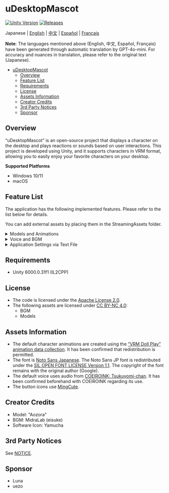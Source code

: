 # uDesktopMascot

[![Unity Version](https://img.shields.io/badge/Unity-6000.0%2B-blueviolet?logo=unity)](https://unity.com/releases/editor/archive)
[![Releases](https://img.shields.io/github/release/MidraLab/uDesktopMascot.svg)](https://github.com/MidraLab/uDesktopMascot/releases)

Japanese | [English](README_EN.md) | [中文](README_CN.md) | [Español](README_ES.md) | [Français](README_FR.md)

**Note**: The languages mentioned above (English, 中文, Español, Français) have been generated through automatic translation by GPT-4o-mini. For accuracy and nuances in translation, please refer to the original text (Japanese).

<!-- TOC -->
* [uDesktopMascot](#udesktopmascot)
  * [Overview](#overview)
  * [Feature List](#feature-list)
  * [Requirements](#requirements)
  * [License](#license)
  * [Assets Information](#assets-information)
  * [Creator Credits](#creator-credits)
  * [3rd Party Notices](#3rd-party-notices)
  * [Sponsor](#sponsor)
<!-- TOC -->

## Overview

“uDesktopMascot” is an open-source project that displays a character on the desktop and plays reactions or sounds based on user interactions. This project is developed using Unity, and it supports characters in VRM format, allowing you to easily enjoy your favorite characters on your desktop.

**Supported Platforms**
* Windows 10/11
* macOS

## Feature List

The application has the following implemented features. Please refer to the list below for details.

You can add external assets by placing them in the StreamingAssets folder.

<details>

<summary>Models and Animations</summary>
* It loads and displays arbitrary model files placed in StreamingAssets.
  * Supports VRM (1.x, 0.x) format models.
  * Supports GLB/GLTF format models.

</details>

<details>

<summary>Voice and BGM</summary>
* It loads and plays audio files placed in SteamingAssets/Voice/. If there are multiple files, it plays them randomly.
  * The audio played on click is loaded from audio files placed in StreamingAssets/Voice/Click/.
* It loads and plays music files placed in SteamingAssets/BGM/. If there are multiple files, it plays them randomly.
* Default voice for the character:
  * The default voice uses audio from [COEIROINK: Tsukuyomi-chan](https://coeiroink.com/character/audio-character/tsukuyomi-chan).
  * It is played on application start, exit, and click events.

</details>

<details>

<summary>Application Settings via Text File</summary>
You can change the application settings through the application_settings.txt file.

The structure of the settings file is as follows:

```txt
[Character]
ModelPath=default.vrm
TexturePaths=test.png
Scale=3
PositionX=0
PositionY=0
PositionZ=0
RotationX=0
RotationY=0
RotationZ=0

[Sound]
VoiceVolume=1
BGMVolume=0.5
SEVolume=1

[Display]
Opacity=1
AlwaysOnTop=True

[Performance]
TargetFrameRate=60
QualityLevel=2

```

</details>

## Requirements
* Unity 6000.0.31f1 (IL2CPP)

## License
* The code is licensed under the [Apache License 2.0](LICENSE).
* The following assets are licensed under [CC BY-NC 4.0](https://creativecommons.org/licenses/by-nc/4.0/):
  * BGM
  * Models

## Assets Information
* The default character animations are created using the [“VRM Doll Play” animation data collection](https://fumi2kick.booth.pm/items/1655686). It has been confirmed that redistribution is permitted.
* The font is [Noto Sans Japanese](https://fonts.google.com/noto/specimen/Noto+Sans+JP?lang=ja_Jpan). The Noto Sans JP font is redistributed under the [SIL OPEN FONT LICENSE Version 1.1](https://fonts.google.com/noto/specimen/Noto+Sans+JP/license?lang=ja_Jpan). The copyright of the font remains with the original author (Google).
* The default voice uses audio from [COEIROINK: Tsukuyomi-chan](https://coeiroink.com/character/audio-character/tsukuyomi-chan). It has been confirmed beforehand with COEIROINK regarding its use.
* The button icons use [MingCute](https://github.com/MidraLab/MingCute).

## Creator Credits
* Model: "Aozora"
* BGM: MidraLab (eisuke)
* Software Icon: Yamucha

## 3rd Party Notices

See [NOTICE](./NOTICE.md).

## Sponsor
- Luna
- uezo